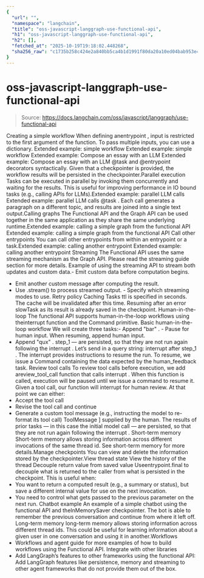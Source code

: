 ```yaml
---
{
  "url": "",
  "namespace": "langchain",
  "title": "oss-javascript-langgraph-use-functional-api",
  "h1": "oss-javascript-langgraph-use-functional-api",
  "h2": [],
  "fetched_at": "2025-10-19T19:18:02.448268",
  "sha256_raw": "c1735b258c424e2a840bb5ca4b1d1991f80da20a10ed04bab953e42c2d446694"
}
---
```


# oss-javascript-langgraph-use-functional-api

> Source: https://docs.langchain.com/oss/javascript/langgraph/use-functional-api

Creating a simple workflow
When defining anentrypoint
, input is restricted to the first argument of the function. To pass multiple inputs, you can use a dictionary.
Extended example: simple workflow
Extended example: simple workflow
Extended example: Compose an essay with an LLM
Extended example: Compose an essay with an LLM
@task
and @entrypoint
decorators
syntactically. Given that a checkpointer is provided, the workflow results will
be persisted in the checkpointer.Parallel execution
Tasks can be executed in parallel by invoking them concurrently and waiting for the results. This is useful for improving performance in IO bound tasks (e.g., calling APIs for LLMs).Extended example: parallel LLM calls
Extended example: parallel LLM calls
@task
. Each call generates a paragraph on a different topic, and results are joined into a single text output.Calling graphs
The Functional API and the Graph API can be used together in the same application as they share the same underlying runtime.Extended example: calling a simple graph from the functional API
Extended example: calling a simple graph from the functional API
Call other entrypoints
You can call other entrypoints from within an entrypoint or a task.Extended example: calling another entrypoint
Extended example: calling another entrypoint
Streaming
The Functional API uses the same streaming mechanism as the Graph API. Please read the streaming guide section for more details. Example of using the streaming API to stream both updates and custom data.- Emit custom data before computation begins.
- Emit another custom message after computing the result.
- Use
.stream()
to process streamed output. - Specify which streaming modes to use.
Retry policy
Caching Tasks
ttl
is specified in seconds. The cache will be invalidated after this time.
Resuming after an error
slowTask
as its result is already saved in the checkpoint.
Human-in-the-loop
The functional API supports human-in-the-loop workflows using theinterrupt
function and the Command
primitive.
Basic human-in-the-loop workflow
We will create three tasks:- Append
"bar"
. - Pause for human input. When resuming, append human input.
- Append
"qux"
.
step_1
— are persisted, so that they are not run again following the interrupt
.
Let’s send in a query string:
interrupt
after step_1
. The interrupt provides instructions to resume the run. To resume, we issue a Command containing the data expected by the human_feedback
task.
Review tool calls
To review tool calls before execution, we add areview_tool_call
function that calls interrupt
. When this function is called, execution will be paused until we issue a command to resume it.
Given a tool call, our function will interrupt
for human review. At that point we can either:
- Accept the tool call
- Revise the tool call and continue
- Generate a custom tool message (e.g., instructing the model to re-format its tool call)
ToolMessage
] supplied by the human. The results of prior tasks — in this case the initial model call — are persisted, so that they are not run again following the interrupt
.
Short-term memory
Short-term memory allows storing information across different invocations of the same thread id. See short-term memory for more details.Manage checkpoints
You can view and delete the information stored by the checkpointer.View thread state
View the history of the thread
Decouple return value from saved value
Useentrypoint.final
to decouple what is returned to the caller from what is persisted in the checkpoint. This is useful when:
- You want to return a computed result (e.g., a summary or status), but save a different internal value for use on the next invocation.
- You need to control what gets passed to the previous parameter on the next run.
Chatbot example
An example of a simple chatbot using the functional API and theInMemorySaver
checkpointer.
The bot is able to remember the previous conversation and continue from where it left off.
Long-term memory
long-term memory allows storing information across different thread ids. This could be useful for learning information about a given user in one conversation and using it in another.Workflows
- Workflows and agent guide for more examples of how to build workflows using the Functional API.
Integrate with other libraries
- Add LangGraph’s features to other frameworks using the functional API: Add LangGraph features like persistence, memory and streaming to other agent frameworks that do not provide them out of the box.